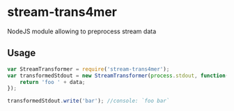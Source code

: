 # stream-trans4mer
NodeJS module allowing to preprocess stream data

## Usage
```js
var StreamTransformer = require('stream-trans4mer');
var transformedStdout = new StreamTransformer(process.stdout, function(data){
    return 'foo ' + data;
});

transformedStdout.write('bar'); //console: `foo bar`
```
